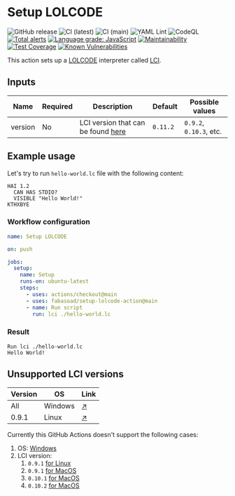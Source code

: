 # Setup LOLCODE

![GitHub release](https://img.shields.io/github/v/release/fabasoad/setup-lolcode-action?include_prereleases) ![CI (latest)](https://github.com/fabasoad/setup-lolcode-action/workflows/CI%20(latest)/badge.svg) ![CI (main)](https://github.com/fabasoad/setup-lolcode-action/workflows/CI%20(main)/badge.svg) ![YAML Lint](https://github.com/fabasoad/setup-lolcode-action/workflows/YAML%20Lint/badge.svg) ![CodeQL](https://github.com/fabasoad/setup-lolcode-action/workflows/CodeQL/badge.svg) [![Total alerts](https://img.shields.io/lgtm/alerts/g/fabasoad/setup-lolcode-action.svg?logo=lgtm&logoWidth=18)](https://lgtm.com/projects/g/fabasoad/setup-lolcode-action/alerts/) [![Language grade: JavaScript](https://img.shields.io/lgtm/grade/javascript/g/fabasoad/setup-lolcode-action.svg?logo=lgtm&logoWidth=18)](https://lgtm.com/projects/g/fabasoad/setup-lolcode-action/context:javascript) [![Maintainability](https://api.codeclimate.com/v1/badges/7c26e57f2c17d638150d/maintainability)](https://codeclimate.com/github/fabasoad/setup-lolcode-action/maintainability) [![Test Coverage](https://api.codeclimate.com/v1/badges/7c26e57f2c17d638150d/test_coverage)](https://codeclimate.com/github/fabasoad/setup-lolcode-action/test_coverage) [![Known Vulnerabilities](https://snyk.io/test/github/fabasoad/setup-lolcode-action/badge.svg?targetFile=package.json)](https://snyk.io/test/github/fabasoad/setup-lolcode-action?targetFile=package.json)

This action sets up a [LOLCODE](http://www.lolcode.org/) interpreter called [LCI](https://github.com/justinmeza/lci).

## Inputs

| Name    | Required | Description                                                                      | Default   | Possible values          |
|---------|----------|----------------------------------------------------------------------------------|-----------|--------------------------|
| version | No       | LCI version that can be found [here](https://github.com/justinmeza/lci/releases) | `0.11.2`  | `0.9.2`, `0.10.3`, etc.  |

## Example usage

Let's try to run `hello-world.lc` file with the following content:

```cobol
HAI 1.2
  CAN HAS STDIO?
  VISIBLE "Hello World!"
KTHXBYE
```

### Workflow configuration

```yaml
name: Setup LOLCODE

on: push

jobs:
  setup:
    name: Setup
    runs-on: ubuntu-latest
    steps:
      - uses: actions/checkout@main
      - uses: fabasoad/setup-lolcode-action@main
      - name: Run script
        run: lci ./hello-world.lc
```

### Result

```shell
Run lci ./hello-world.lc
Hello World!
```

## Unsupported LCI versions

| Version | OS      | Link                                                                                |
|---------|---------|-------------------------------------------------------------------------------------|
| All     | Windows | [&#x2197;](https://github.com/justinmeza/lci/issues/44)                             |
| 0.9.1   | Linux   | [&#x2197;](https://github.com/fabasoad/setup-lolcode-action/actions/runs/389983860) |
Currently this GitHub Actions doesn't support the following cases:

1. OS: [Windows](https://github.com/justinmeza/lci/issues/44)
1. LCI version:
    1. `0.9.1` [for Linux](https://github.com/fabasoad/setup-lolcode-action/actions/runs/389983860)
    1. `0.9.1` [for MacOS](https://github.com/fabasoad/setup-lolcode-action/actions/runs/389997992)
    1. `0.10.1` [for MacOS](https://github.com/fabasoad/setup-lolcode-action/actions/runs/389991819)
    1. `0.10.2` [for MacOS](https://github.com/fabasoad/setup-lolcode-action/actions/runs/390000387)
